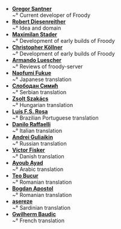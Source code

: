 <!--
This file contains references to people who contributed to the app.
If you helped by translating the app, please send a message on Crowdin.  
You can also send a mail to [gsantner AT mailbox DOT org](https://gsantner.github.io#contact) to get included.

Schema:  **[Name](Reference)**<br/>~° Text

Where:
  * Name: username, first/lastname
  * Reference: E-Mail, Webpage
  * Text: Information about / kind of contribution

  

## LIST OF CONTRIBUTORS
-->
* **[Gregor Santner](https://gsantner.github.io)**<br/>~° Current developer of Froody
* **[Robert Diesenreither](http://www.zero-emission.at/index.php)**<br/>~° Idea and domain
* **[Maximilan Stader]()**<br/>~° Development of early builds of Froody
* **[Christopher Köllner]()**<br/>~° Development of early builds of Froody
* **[Armando Luescher](https://noplanman.ch)**<br/>~° Reviews of froody-server
* **[Naofumi Fukue](https://github.com/naofum)**<br/>~° Japanese translation
* **[Слободан Симић](https://crowdin.com/profile/slsimic)**<br/>~° Serbian translation
* **[Zsolt Szakács](https://github.com/maxigaz)**<br/>~° Hungarian translation
* **[Luís F.S. Rosa](https://github.com/luisfsr)**<br/>~° Brazilian Portuguese translation
* **[Danilo Raffaelli](https://crowdin.com/profile/Daraf)**<br/>~° Italian translation
* **[Andrei Guliaikin](https://crowdin.com/profile/guland2000)**<br/>~° Russian translation
* **[Victor Fisker](https://discord.gg/49dwg58)**<br/>~° Danish translation
* **[Ayoub Ayad](https://crowdin.com/profile/ayoubzaem)**<br/>~° Arabic translation
* **[Teo Bucur](https://crowdin.com/profile/morkeex)**<br/>~° Romanian translation
* **[Bogdan Apostol](http://steamcommunity.com/id/danthegentleman)**<br/>~° Romanian translation
* **[asereze](https://github.com/asereze)**<br/>~° Sardinian translation
* **[Gwilherm Baudic](https://github.com/gbaudic)**<br/>~° French translation

